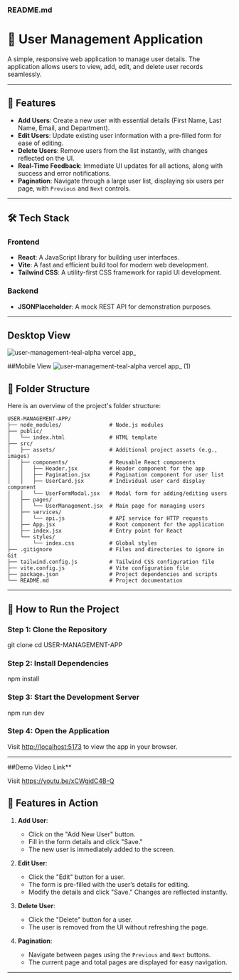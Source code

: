 ### **README.md**

# 🚀 User Management Application

A simple, responsive web application to manage user details. The application allows users to view, add, edit, and delete user records seamlessly.

---

## **🚀 Features**

- **Add Users**: Create a new user with essential details (First Name, Last Name, Email, and Department).
- **Edit Users**: Update existing user information with a pre-filled form for ease of editing.
- **Delete Users**: Remove users from the list instantly, with changes reflected on the UI.
- **Real-Time Feedback**: Immediate UI updates for all actions, along with success and error notifications.
- **Pagination**: Navigate through a large user list, displaying six users per page, with `Previous` and `Next` controls.

---

## **🛠️ Tech Stack**

### **Frontend**
- **React**: A JavaScript library for building user interfaces.
- **Vite**: A fast and efficient build tool for modern web development.
- **Tailwind CSS**: A utility-first CSS framework for rapid UI development.

### **Backend**
- **JSONPlaceholder**: A mock REST API for demonstration purposes.

---
## Desktop View
![user-management-teal-alpha vercel app_](https://github.com/user-attachments/assets/8abd0292-dba1-49de-ab6b-5d8fa7a5cc3a)

##Mobile View
![user-management-teal-alpha vercel app_ (1)](https://github.com/user-attachments/assets/2e5dedfe-991c-4e57-8b19-88cc7114b499)

## **📂 Folder Structure**

Here is an overview of the project's folder structure:

```
USER-MANAGEMENT-APP/
├── node_modules/               # Node.js modules
├── public/
│   └── index.html              # HTML template
├── src/
│   ├── assets/                 # Additional project assets (e.g., images)
│   ├── components/             # Reusable React components
│   │   ├── Header.jsx          # Header component for the app
│   │   ├── Pagination.jsx      # Pagination component for user list
│   │   ├── UserCard.jsx        # Individual user card display component
│   │   └── UserFormModal.jsx   # Modal form for adding/editing users
│   ├── pages/
│   │   └── UserManagement.jsx  # Main page for managing users
│   ├── services/
│   │   └── api.js              # API service for HTTP requests
│   ├── App.jsx                 # Root component for the application
│   ├── index.jsx               # Entry point for React
│   └── styles/
│       └── index.css           # Global styles
├── .gitignore                  # Files and directories to ignore in Git
├── tailwind.config.js          # Tailwind CSS configuration file
├── vite.config.js              # Vite configuration file
├── package.json                # Project dependencies and scripts
└── README.md                   # Project documentation
```

---

## **🚀 How to Run the Project**

### **Step 1: Clone the Repository**

git clone [<repository-url>](https://github.com/parveenbarak/User_management.git)
cd USER-MANAGEMENT-APP


### **Step 2: Install Dependencies**

npm install


### **Step 3: Start the Development Server**

npm run dev


### **Step 4: Open the Application**
Visit [http://localhost:5173](http://localhost:5173) to view the app in your browser.

---

##Demo Video Link**


Visit https://youtu.be/xCWgidC4B-Q

## **🌟 Features in Action**

1. **Add User**:
   - Click on the "Add New User" button.
   - Fill in the form details and click "Save."
   - The new user is immediately added to the screen.

2. **Edit User**:
   - Click the "Edit" button for a user.
   - The form is pre-filled with the user’s details for editing.
   - Modify the details and click "Save." Changes are reflected instantly.

3. **Delete User**:
   - Click the "Delete" button for a user.
   - The user is removed from the UI without refreshing the page.

4. **Pagination**:
   - Navigate between pages using the `Previous` and `Next` buttons.
   - The current page and total pages are displayed for easy navigation.

---

